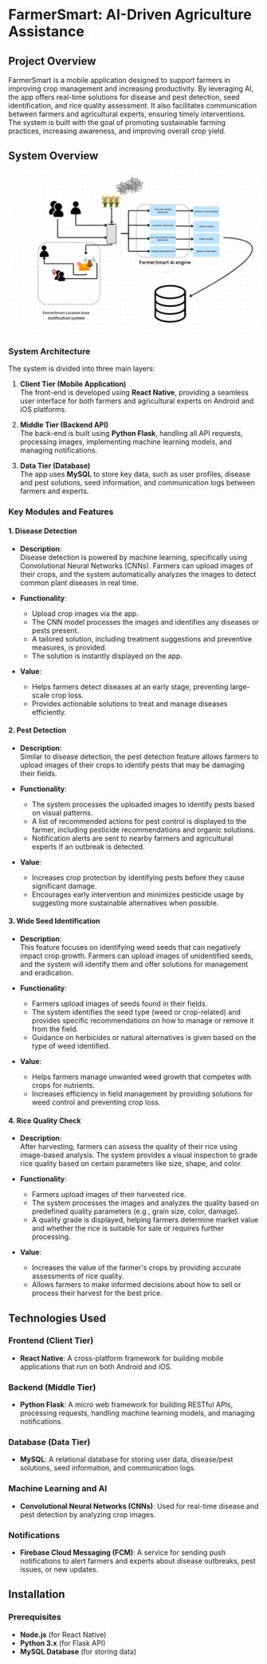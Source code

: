 # FarmerSmart: AI-Driven Agriculture Assistance

## Project Overview

FarmerSmart is a mobile application designed to support farmers in improving crop management and increasing productivity. By leveraging AI, the app offers real-time solutions for disease and pest detection, seed identification, and rice quality assessment. It also facilitates communication between farmers and agricultural experts, ensuring timely interventions. The system is built with the goal of promoting sustainable farming practices, increasing awareness, and improving overall crop yield.

## System Overview

![System Diagram](image.png)


### **System Architecture**
The system is divided into three main layers:

1. **Client Tier (Mobile Application)**  
   The front-end is developed using **React Native**, providing a seamless user interface for both farmers and agricultural experts on Android and iOS platforms.

2. **Middle Tier (Backend API)**  
   The back-end is built using **Python Flask**, handling all API requests, processing images, implementing machine learning models, and managing notifications.

3. **Data Tier (Database)**  
   The app uses **MySQL** to store key data, such as user profiles, disease and pest solutions, seed information, and communication logs between farmers and experts.

### **Key Modules and Features**

#### 1. **Disease Detection**
   - **Description**:  
     Disease detection is powered by machine learning, specifically using Convolutional Neural Networks (CNNs). Farmers can upload images of their crops, and the system automatically analyzes the images to detect common plant diseases in real time.
   
   - **Functionality**:  
     - Upload crop images via the app.
     - The CNN model processes the images and identifies any diseases or pests present.
     - A tailored solution, including treatment suggestions and preventive measures, is provided.
     - The solution is instantly displayed on the app.
   
   - **Value**:  
     - Helps farmers detect diseases at an early stage, preventing large-scale crop loss.
     - Provides actionable solutions to treat and manage diseases efficiently.

#### 2. **Pest Detection**
   - **Description**:  
     Similar to disease detection, the pest detection feature allows farmers to upload images of their crops to identify pests that may be damaging their fields.
   
   - **Functionality**:  
     - The system processes the uploaded images to identify pests based on visual patterns.
     - A list of recommended actions for pest control is displayed to the farmer, including pesticide recommendations and organic solutions.
     - Notification alerts are sent to nearby farmers and agricultural experts if an outbreak is detected.
   
   - **Value**:  
     - Increases crop protection by identifying pests before they cause significant damage.
     - Encourages early intervention and minimizes pesticide usage by suggesting more sustainable alternatives when possible.

#### 3. **Wide Seed Identification**
   - **Description**:  
     This feature focuses on identifying weed seeds that can negatively impact crop growth. Farmers can upload images of unidentified seeds, and the system will identify them and offer solutions for management and eradication.
   
   - **Functionality**:  
     - Farmers upload images of seeds found in their fields.
     - The system identifies the seed type (weed or crop-related) and provides specific recommendations on how to manage or remove it from the field.
     - Guidance on herbicides or natural alternatives is given based on the type of weed identified.
   
   - **Value**:  
     - Helps farmers manage unwanted weed growth that competes with crops for nutrients.
     - Increases efficiency in field management by providing solutions for weed control and preventing crop loss.

#### 4. **Rice Quality Check**
   - **Description**:  
     After harvesting, farmers can assess the quality of their rice using image-based analysis. The system provides a visual inspection to grade rice quality based on certain parameters like size, shape, and color.
   
   - **Functionality**:  
     - Farmers upload images of their harvested rice.
     - The system processes the images and analyzes the quality based on predefined quality parameters (e.g., grain size, color, damage).
     - A quality grade is displayed, helping farmers determine market value and whether the rice is suitable for sale or requires further processing.
   
   - **Value**:  
     - Increases the value of the farmer's crops by providing accurate assessments of rice quality.
     - Allows farmers to make informed decisions about how to sell or process their harvest for the best price.

## Technologies Used

### **Frontend (Client Tier)**
- **React Native**: A cross-platform framework for building mobile applications that run on both Android and iOS.

### **Backend (Middle Tier)**
- **Python Flask**: A micro web framework for building RESTful APIs, processing requests, handling machine learning models, and managing notifications.

### **Database (Data Tier)**
- **MySQL**: A relational database for storing user data, disease/pest solutions, seed information, and communication logs.

### **Machine Learning and AI**
- **Convolutional Neural Networks (CNNs)**: Used for real-time disease and pest detection by analyzing crop images.

### **Notifications**
- **Firebase Cloud Messaging (FCM)**: A service for sending push notifications to alert farmers and experts about disease outbreaks, pest issues, or new updates.

## Installation

### Prerequisites
- **Node.js** (for React Native)
- **Python 3.x** (for Flask API)
- **MySQL Database** (for storing data)

